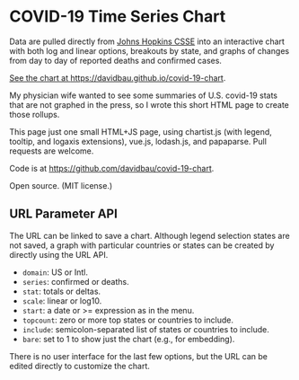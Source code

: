 COVID-19 Time Series Chart
==========================

Data are pulled directly from
<a href="https://github.com/CSSEGISandData/COVID-19">Johns Hopkins CSSE</a>
into an interactive chart with both log and linear options,
breakouts by state, and graphs of changes from day to day of
reported deaths and confirmed cases.

<a href="https://davidbau.github.io/covid-19-chart">See the chart at
https://davidbau.github.io/covid-19-chart</a>.

My physician wife wanted to see some summaries of U.S. covid-19
stats that are not graphed in the press, so I wrote this short HTML
page to create those rollups.

This page just one small HTML+JS page, using chartist.js
(with legend, tooltip, and logaxis extensions), vue.js, lodash.js,
and papaparse.  Pull requests are welcome.

Code is at <a href="https://github.com/davidbau/covid-19-chart">
https://github.com/davidbau/covid-19-chart</a>.

Open source. (MIT license.)

URL Parameter API
-----------------

The URL can be linked to save a chart.  Although legend selection states
are not saved, a graph with particular countries or states can be
created by directly using the URL API.

* `domain`: US or Intl.
* `series`: confirmed or deaths.
* `stat`: totals or deltas.
* `scale`: linear or log10.
* `start`: a date or >= expression as in the menu.
* `topcount`: zero or more top states or countries to include.
* `include`: semicolon-separated list of states or countries to include.
* `bare`: set to 1 to show just the chart (e.g., for embedding).

There is no user interface for the last few options, but the URL can
be edited directly to customize the chart.
